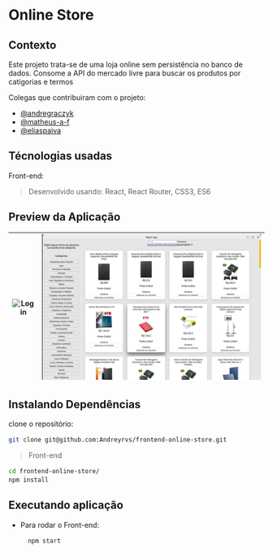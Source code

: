 # Online Store

## Contexto

Este projeto trata-se de uma loja online sem persistência no banco de dados. Consome a API do mercado livre para buscar os produtos por catigorias e termos

Colegas que contribuiram com o projeto:

- [@andregraczyk](https://github.com/andregraczyk "github")
- [@matheus-a-f](https://github.com/matheus-a-f "github")
- [@eliaspaiva](https://github.com/eliaspaiva "github")
  
## Técnologias usadas

Front-end:
> Desenvolvido usando: React, React Router, CSS3, ES6

## Preview da Aplicação

| ![Login](./aplicacao) | ![Home](./aplicacao-home.png) |
| ----------- | ----------- |

## Instalando Dependências

clone o repositório:

```bash
git clone git@github.com:Andreyrvs/frontend-online-store.git
```

> Front-end

```bash
cd frontend-online-store/
npm install
```

## Executando aplicação

* Para rodar o Front-end:

  ```bash
    npm start
  ```

